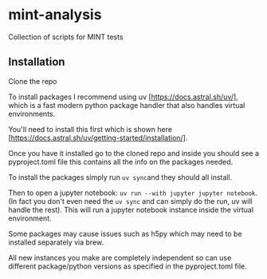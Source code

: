 # mint-analysis
Collection of scripts for MINT tests


## Installation

Clone the repo 

To install packages I recommend using uv [https://docs.astral.sh/uv/], which 
is a fast modern python package handler that also handles virtual environments.

You'll need to install this first which is shown here [https://docs.astral.sh/uv/getting-started/installation/].

Once you have it installed go to the cloned repo and inside you should see a pyproject.toml file 
this contains all the info on the packages needed.

To install the packages simply run `uv sync`and they should all install.

Then to open a jupyter notebook: `uv run --with jupyter jupyter notebook`. (In fact you don't even need the `uv sync` and can 
simply do the run, uv will handle the rest). This will run a jupyter notebook instance inside the virtual environment.

Some packages may cause issues such as h5py which may need to be installed separately via brew.

All new instances you make are completely independent so can use different package/python versions as 
specified in the pyproject.toml file.

